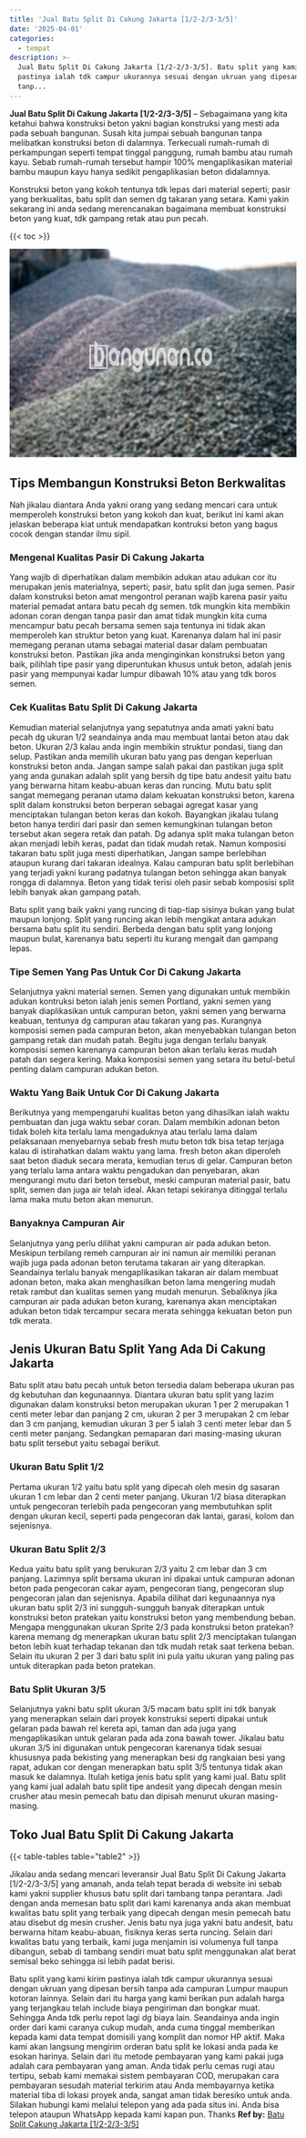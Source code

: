 ```yaml
---
title: 'Jual Batu Split Di Cakung Jakarta [1/2-2/3-3/5]'
date: '2025-04-01'
categories:
  - tempat
description: >-
  Jual Batu Split Di Cakung Jakarta [1/2-2/3-3/5]. Batu split yang kami kirim
  pastinya ialah tdk campur ukurannya sesuai dengan ukruan yang dipesan bersih
  tanp...
---
```


**Jual Batu Split Di Cakung Jakarta \[1/2-2/3-3/5\]** – Sebagaimana yang kita ketahui bahwa konstruksi beton yakni bagian konstruksi yang mesti ada pada sebuah bangunan. Susah kita jumpai sebuah bangunan tanpa melibatkan konstruksi beton di dalamnya. Terkecuali rumah-rumah di perkampungan seperti tempat tinggal panggung, rumah bambu atau rumah kayu. Sebab rumah-rumah tersebut hampir 100% mengaplikasikan material bambu maupun kayu hanya sedikit pengaplikasian beton didalamnya.

Konstruksi beton yang kokoh tentunya tdk lepas dari material seperti; pasir yang berkualitas, batu split dan semen dg takaran yang setara. Kami yakin sekarang ini anda sedang merencanakan bagaimana membuat konstruksi beton yang kuat, tdk gampang retak atau pun pecah.

{{< toc >}}

![Jual Batu Split Di Cakung Jakarta [1/2-2/3-3/5]](/images/jual-batu-split-15.png)

## Tips Membangun Konstruksi Beton Berkwalitas

Nah jikalau diantara Anda yakni orang yang sedang mencari cara untuk memperoleh konstruksi beton yang kokoh dan kuat, berikut ini kami akan jelaskan beberapa kiat untuk mendapatkan kontruksi beton yang bagus cocok dengan standar ilmu sipil.

### Mengenal Kualitas Pasir Di Cakung Jakarta

Yang wajib di diperhatikan dalam membikin adukan atau adukan cor itu merupakan jenis materialnya, seperti; pasir, batu split dan juga semen. Pasir dalam konstruksi beton amat mengontrol peranan wajib karena pasir yaitu material pemadat antara batu pecah dg semen. tdk mungkin kita membikin adonan coran dengan tanpa pasir dan amat tidak mungkin kita cuma mencampur batu pecah bersama semen saja tentunya ini tidak akan memperoleh kan struktur beton yang kuat. Karenanya dalam hal ini pasir memegang peranan utama sebagai material dasar dalam pembuatan konstruksi beton. Pastikan jika anda menginginkan konstruksi beton yang baik, pilihlah tipe pasir yang diperuntukan khusus untuk beton, adalah jenis pasir yang mempunyai kadar lumpur dibawah 10% atau yang tdk boros semen.

### Cek Kualitas Batu Split Di Cakung Jakarta

Kemudian material selanjutnya yang sepatutnya anda amati yakni batu pecah dg ukuran 1/2 seandainya anda mau membuat lantai beton atau dak beton. Ukuran 2/3 kalau anda ingin membikin struktur pondasi, tiang dan selup. Pastikan anda memilih ukuran batu yang pas dengan keperluan konstruksi beton anda. Jangan sampe salah pakai dan pastikan juga split yang anda gunakan adalah split yang bersih dg tipe batu andesit yaitu batu yang berwarna hitam keabu-abuan keras dan runcing. Mutu batu split sangat memegang peranan utama dalam kekuatan konstruksi beton, karena split dalam konstruksi beton berperan sebagai agregat kasar yang menciptakan tulangan beton keras dan kokoh. Bayangkan jikalau tulang beton hanya terdiri dari pasir dan semen kemungkinan tulangan beton tersebut akan segera retak dan patah. Dg adanya split maka tulangan beton akan menjadi lebih keras, padat dan tidak mudah retak. Namun komposisi takaran batu split juga mesti diperhatikan, Jangan sampe berlebihan ataupun kurang dari takaran idealnya. Kalau campuran batu split berlebihan yang terjadi yakni kurang padatnya tulangan beton sehingga akan banyak rongga di dalamnya. Beton yang tidak terisi oleh pasir sebab komposisi split lebih banyak akan gampang patah.

Batu split yang baik yakni yang runcing di tiap-tiap sisinya bukan yang bulat maupun lonjong. Split yang runcing akan lebih mengikat antara adukan bersama batu split itu sendiri. Berbeda dengan batu split yang lonjong maupun bulat, karenanya batu seperti itu kurang mengait dan gampang lepas.

### Tipe Semen Yang Pas Untuk Cor Di Cakung Jakarta

Selanjutnya yakni material semen. Semen yang digunakan untuk membikin adukan kontruksi beton ialah jenis semen Portland, yakni semen yang banyak diaplikasikan untuk campuran beton, yakni semen yang berwarna keabuan, tentunya dg campuran atau takaran yang pas. Kurangnya komposisi semen pada campuran beton, akan menyebabkan tulangan beton gampang retak dan mudah patah. Begitu juga dengan terlalu banyak komposisi semen karenanya campuran beton akan terlalu keras mudah patah dan segera kering. Maka komposisi semen yang setara itu betul-betul penting dalam campuran adukan beton.

### Waktu Yang Baik Untuk Cor Di Cakung Jakarta

Berikutnya yang mempengaruhi kualitas beton yang dihasilkan ialah waktu pembuatan dan juga waktu sebar coran. Dalam membikin adonan beton tidak boleh kita terlalu lama mengaduknya atau terlalu lama dalam pelaksanaan menyebarnya sebab fresh mutu beton tdk bisa tetap terjaga kalau di istirahatkan dalam waktu yang lama. fresh beton akan diperoleh saat beton diaduk secara merata, kemudian terus di gelar. Campuran beton yang terlalu lama antara waktu pengadukan dan penyebaran, akan mengurangi mutu dari beton tersebut, meski campuran material pasir, batu split, semen dan juga air telah ideal. Akan tetapi sekiranya ditinggal terlalu lama maka mutu beton akan menurun.

### Banyaknya Campuran Air

Selanjutnya yang perlu dilihat yakni campuran air pada adukan beton. Meskipun terbilang remeh campuran air ini namun air memiliki peranan wajib juga pada adonan beton terutama takaran air yang diterapkan. Seandainya terlalu banyak mengaplikasikan takaran air dalam membuat adonan beton, maka akan menghasilkan beton lama mengering mudah retak rambut dan kualitas semen yang mudah menurun. Sebaliknya jika campuran air pada adukan beton kurang, karenanya akan menciptakan adukan beton tidak tercampur secara merata sehingga kekuatan beton pun tdk merata.

## Jenis Ukuran Batu Split Yang Ada Di Cakung Jakarta

Batu split atau batu pecah untuk beton tersedia dalam beberapa ukuran pas dg kebutuhan dan kegunaannya. Diantara ukuran batu split yang lazim digunakan dalam konstruksi beton merupakan ukuran 1 per 2 merupakan 1 centi meter lebar dan panjang 2 cm, ukuran 2 per 3 merupakan 2 cm lebar dan 3 cm panjang, kemudian ukuran 3 per 5 ialah 3 centi meter lebar dan 5 centi meter panjang. Sedangkan pemaparan dari masing-masing ukuran batu split tersebut yaitu sebagai berikut.

### Ukuran Batu Split 1/2

Pertama ukuran 1/2 yaitu batu split yang dipecah oleh mesin dg sasaran ukuran 1 cm lebar dan 2 centi meter panjang. Ukuran 1/2 biasa diterapkan untuk pengecoran terlebih pada pengecoran yang membutuhkan split dengan ukuran kecil, seperti pada pengecoran dak lantai, garasi, kolom dan sejenisnya.

### Ukuran Batu Split 2/3

Kedua yaitu batu split yang berukuran 2/3 yaitu 2 cm lebar dan 3 cm panjang. Lazimnya split bersama ukuran ini dipakai untuk campuran adonan beton pada pengecoran cakar ayam, pengecoran tiang, pengecoran slup pengecoran jalan dan sejenisnya. Apabila dilihat dari kegunaannya nya ukuran batu split 2/3 ini sungguh-sungguh banyak diterapkan untuk konstruksi beton pratekan yaitu konstruksi beton yang membendung beban. Mengapa menggunakan ukuran Sprite 2/3 pada konstruksi beton pratekan? karena memang dg menerapkan ukuran batu split 2/3 menciptakan tulangan beton lebih kuat terhadap tekanan dan tdk mudah retak saat terkena beban. Selain itu ukuran 2 per 3 dari batu split ini pula yaitu ukuran yang paling pas untuk diterapkan pada beton pratekan.

### Batu Split Ukuran 3/5

Selanjutnya yakni batu split ukuran 3/5 macam batu split ini tdk banyak yang menerapkan selain dari proyek konstruksi seperti dipakai untuk gelaran pada bawah rel kereta api, taman dan ada juga yang mengaplikasikan untuk gelaran pada ada zona bawah tower. Jikalau batu ukuran 3/5 ini digunakan untuk pengecoran karenanya tidak sesuai khususnya pada bekisting yang menerapkan besi dg rangkaian besi yang rapat, adukan cor dengan menerapkan batu split 3/5 tentunya tidak akan masuk ke dalamnya. Itulah ketiga jenis batu split yang kami jual. Batu split yang kami jual adalah batu split tipe andesit yang dipecah dengan mesin crusher atau mesin pemecah batu dan dipisah menurut ukuran masing-masing.

## Toko Jual Batu Split Di Cakung Jakarta

{{< table-tables table="table2" >}}

Jikalau anda sedang mencari leveransir Jual Batu Split Di Cakung Jakarta \[1/2-2/3-3/5\] yang amanah, anda telah tepat berada di website ini sebab kami yakni supplier khusus batu split dari tambang tanpa perantara. Jadi dengan anda memesan batu split dari kami karenanya anda akan membuat kwalitas batu split yang terbaik yang dipecah dengan mesin pemecah batu atau disebut dg mesin crusher. Jenis batu nya juga yakni batu andesit, batu berwarna hitam keabu-abuan, fisiknya keras serta runcing. Selain dari kwalitas batu yang terbaik, kami juga menjamin isi volumenya full tanpa dibangun, sebab di tambang sendiri muat batu split menggunakan alat berat semisal beko sehingga isi lebih padat berisi.

Batu split yang kami kirim pastinya ialah tdk campur ukurannya sesuai dengan ukruan yang dipesan bersih tanpa ada campuran Lumpur maupun kotoran lainnya. Selain dari itu harga yang kami berikan pun adalah harga yang terjangkau telah include biaya pengiriman dan bongkar muat. Sehingga Anda tdk perlu repot lagi dg biaya lain. Seandainya anda ingin order dari kami caranya cukup mudah, anda cuma tinggal memberikan kepada kami data tempat domisili yang komplit dan nomor HP aktif. Maka kami akan langsung mengirim orderan batu split ke lokasi anda pada ke esokan harinya. Selain dari itu metode pembayaran yang kami pakai juga adalah cara pembayaran yang aman. Anda tidak perlu cemas rugi atau tertipu, sebab kami memakai sistem pembayaran COD, merupakan cara pembayaran sesudah material terkirim atau Anda membayarnya ketika material tiba di lokasi proyek anda, sangat aman tidak beresiko untuk anda. Silakan hubungi kami melalui telepon yang ada pada situs ini. Anda bisa telepon ataupun WhatsApp kepada kami kapan pun. Thanks
**Ref by:** [Batu Split Cakung Jakarta [1/2-2/3-3/5]](https://id.wikipedia.org/wiki/Batu)
